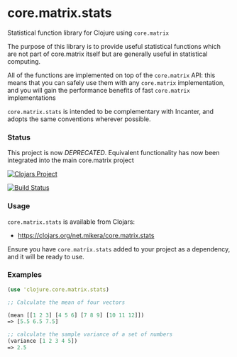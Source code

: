 core.matrix.stats
=================

Statistical function library for Clojure using `core.matrix`

The purpose of this library is to provide useful statistical functions 
which are not part of core.matrix itself but are generally useful in statistical computing.

All of the functions are implemented on top of the `core.matrix` API: this means that you 
can safely use them with any `core.matrix` implementation, and you will gain the performance 
benefits of fast `core.matrix` implementations

`core.matrix.stats` is intended to be complementary with Incanter, and adopts the same 
conventions wherever possible.

### Status

This project is now *DEPRECATED*. Equivalent functionality has now been integrated into the main core.matrix project

[![Clojars Project](http://clojars.org/net.mikera/core.matrix.stats/latest-version.svg)](http://clojars.org/net.mikera/core.matrix.stats)

[![Build Status](https://travis-ci.org/clojure-numerics/core.matrix.stats.png?branch=master)](https://travis-ci.org/clojure-numerics/core.matrix.stats)

### Usage

`core.matrix.stats` is available from Clojars:

 - https://clojars.org/net.mikera/core.matrix.stats

Ensure you have `core.matrix.stats` added to your project as a dependency, and it will be ready to use.

### Examples

```clojure
(use 'clojure.core.matrix.stats)

;; Calculate the mean of four vectors

(mean [[1 2 3] [4 5 6] [7 8 9] [10 11 12]])
=> [5.5 6.5 7.5]

;; calculate the sample variance of a set of numbers
(variance [1 2 3 4 5])
=> 2.5
```
